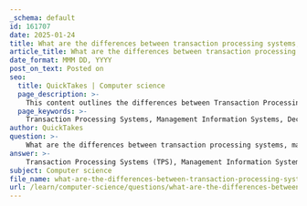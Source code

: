 ```yaml
---
_schema: default
id: 161707
date: 2025-01-24
title: What are the differences between transaction processing systems, management information systems, and decision support systems?
article_title: What are the differences between transaction processing systems, management information systems, and decision support systems?
date_format: MMM DD, YYYY
post_on_text: Posted on
seo:
  title: QuickTakes | Computer science
  page_description: >-
    This content outlines the differences between Transaction Processing Systems, Management Information Systems, and Decision Support Systems, including their purpose, functionality, user types, data processing methods, and report generation.
  page_keywords: >-
    Transaction Processing Systems, Management Information Systems, Decision Support Systems, TPS, MIS, DSS, information systems, organizational performance, data processing, decision-making, report generation
author: QuickTakes
question: >-
    What are the differences between transaction processing systems, management information systems, and decision support systems?
answer: >-
    Transaction Processing Systems (TPS), Management Information Systems (MIS), and Decision Support Systems (DSS) are three distinct types of information systems used in organizations, each serving different purposes and functionalities. Here are the key differences among them:\n\n### 1. Purpose and Functionality\n- **Transaction Processing Systems (TPS)**: \n  - TPS is designed to collect, store, modify, and retrieve information about transactions within an organization. It focuses on the routine operations and ensures the integrity, availability, and security of data. TPS is primarily used for recording daily transactions, such as sales, receipts, and inventory levels.\n  \n- **Management Information Systems (MIS)**: \n  - MIS provides routine information to managers for decision-making, planning, and analysis. It processes data generated by TPS and transforms it into meaningful reports that help in monitoring organizational performance. MIS supports structured decision-making by providing historical data and performance metrics.\n\n- **Decision Support Systems (DSS)**: \n  - DSS assists in decision-making, particularly for unstructured or semi-structured problems. It utilizes analytical tools and models to analyze data and support complex decision-making processes. DSS is often used for scenario analysis, forecasting, and what-if analysis, allowing managers to explore various options before making decisions.\n\n### 2. Type of Users\n- **TPS**: Typically used by operational management and staff who are involved in day-to-day operations.\n- **MIS**: Primarily used by middle management who require information for planning and controlling operations.\n- **DSS**: Used by senior management and analysts who need to make strategic decisions based on complex data analysis.\n\n### 3. Data Processing\n- **TPS**: Processes data in real-time or batch mode, focusing on transaction data. It ensures fast response times and high transaction throughput.\n- **MIS**: Processes data that is often aggregated from TPS and other sources, generating reports on a periodic basis (daily, weekly, monthly).\n- **DSS**: Processes data on demand, often integrating data from various sources, including TPS and external databases, to provide insights for decision-making.\n\n### 4. Report Generation\n- **TPS**: Generates detailed reports on individual transactions and operational data.\n- **MIS**: Produces summary reports and dashboards that provide insights into organizational performance.\n- **DSS**: Generates analytical reports that support decision-making, often including simulations and forecasts.\n\n### Summary\nIn summary, while TPS focuses on the efficient processing of transactions, MIS provides structured information for management, and DSS offers analytical support for complex decision-making. Each system plays a crucial role in the overall information architecture of an organization, catering to different levels of management and types of decisions.
subject: Computer science
file_name: what-are-the-differences-between-transaction-processing-systems-management-information-systems-and-decision-support-systems.md
url: /learn/computer-science/questions/what-are-the-differences-between-transaction-processing-systems-management-information-systems-and-decision-support-systems
---
```


&nbsp;